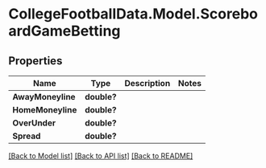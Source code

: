 # CollegeFootballData.Model.ScoreboardGameBetting

## Properties

Name | Type | Description | Notes
------------ | ------------- | ------------- | -------------
**AwayMoneyline** | **double?** |  | 
**HomeMoneyline** | **double?** |  | 
**OverUnder** | **double?** |  | 
**Spread** | **double?** |  | 

[[Back to Model list]](../README.md#documentation-for-models) [[Back to API list]](../README.md#documentation-for-api-endpoints) [[Back to README]](../README.md)

